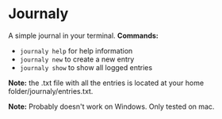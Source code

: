# Journaly
A simple journal in your terminal.
**Commands:**
* `journaly help` for help information
* `journaly new` to create a new entry
* `journaly show` to show all logged entries

**Note:** the .txt file with all the entries is located at your home folder/journaly/entries.txt.

**Note:** Probably doesn't work on Windows. Only tested on mac. 
